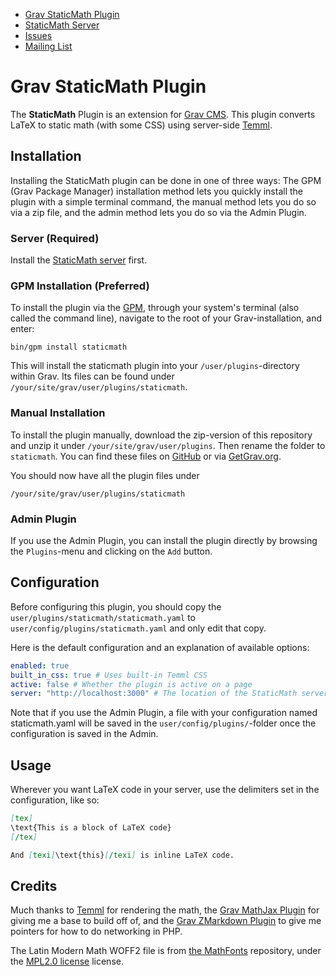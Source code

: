- [Grav StaticMath Plugin](https://git.sr.ht/~fd/grav-plugin-staticmath)
- [StaticMath Server](https://git.sr.ht/~fd/staticmath-server)
- [Issues](https://todo.sr.ht/~fd/grav-plugin-staticmath)
- [Mailing List](https://lists.sr.ht/~fd/grav-plugin-staticmath)

# Grav StaticMath Plugin

The **StaticMath** Plugin is an extension for [Grav CMS](https://github.com/getgrav/grav). This plugin converts LaTeX to static math (with some CSS) using server-side [Temml](https://temml.org).

## Installation

Installing the StaticMath plugin can be done in one of three ways: The GPM (Grav Package Manager) installation method lets you quickly install the plugin with a simple terminal command, the manual method lets you do so via a zip file, and the admin method lets you do so via the Admin Plugin.

### Server (Required)

Install the [StaticMath server](https://git.sr.ht/~fd/staticmath-server) first.

### GPM Installation (Preferred)

To install the plugin via the [GPM](https://learn.getgrav.org/cli-console/grav-cli-gpm), through your system's terminal (also called the command line), navigate to the root of your Grav-installation, and enter:

    bin/gpm install staticmath

This will install the staticmath plugin into your `/user/plugins`-directory within Grav. Its files can be found under `/your/site/grav/user/plugins/staticmath`.

### Manual Installation

To install the plugin manually, download the zip-version of this repository and unzip it under `/your/site/grav/user/plugins`. Then rename the folder to `staticmath`. You can find these files on [GitHub](https://github.com//grav-plugin-staticmath) or via [GetGrav.org](https://getgrav.org/downloads/plugins).

You should now have all the plugin files under

    /your/site/grav/user/plugins/staticmath
	
### Admin Plugin

If you use the Admin Plugin, you can install the plugin directly by browsing the `Plugins`-menu and clicking on the `Add` button.

## Configuration

Before configuring this plugin, you should copy the `user/plugins/staticmath/staticmath.yaml` to `user/config/plugins/staticmath.yaml` and only edit that copy.

Here is the default configuration and an explanation of available options:

```yaml
enabled: true
built_in_css: true # Uses built-in Temml CSS
active: false # Whether the plugin is active on a page
server: "http://localhost:3000" # The location of the StaticMath server
```

Note that if you use the Admin Plugin, a file with your configuration named staticmath.yaml will be saved in the `user/config/plugins/`-folder once the configuration is saved in the Admin.

## Usage

Wherever you want LaTeX code in your server, use the delimiters set in the configuration, like so:

```markdown
[tex]
\text{This is a block of LaTeX code}
[/tex]

And [texi]\text{this}[/texi] is inline LaTeX code.
```

## Credits

Much thanks to [Temml](https://temml.org) for rendering the math, the [Grav MathJax Plugin](https://github.com/Sommerregen/grav-plugin-mathjax) for giving me a base to build off of, and the [Grav ZMarkdown Plugin](https://github.com/AmauryCarrade/grav-plugin-zmarkdown-engine) to give me pointers for how to do networking in PHP.

The Latin Modern Math WOFF2 file is from [the MathFonts](https://github.com/fred-wang/MathFonts) repository, under the [MPL2.0 license](https://mozilla.org/MPL/2.0) license.

